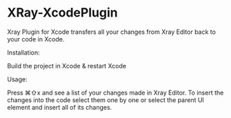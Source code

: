 XRay-XcodePlugin
================

Xray Plugin for Xcode transfers all your changes from Xray Editor back to your code in Xcode.

Installation:

Build the project in Xcode & restart Xcode

Usage:

Press ⌘⇧x and see a list of your changes made in Xray Editor. To insert the changes into the code select them one by one or select the parent UI element and insert all of its changes.